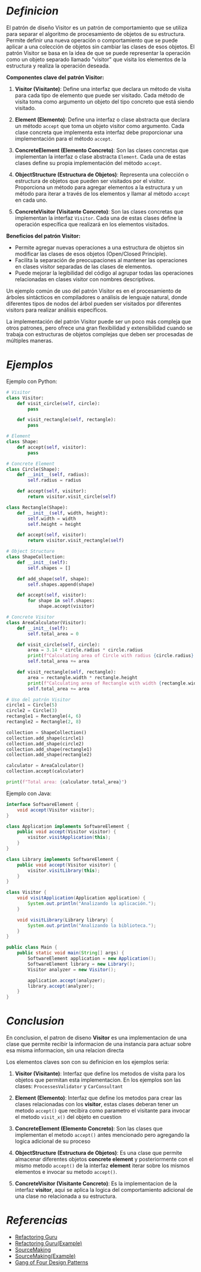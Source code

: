# ***Definicion***

El patrón de diseño Visitor es un patrón de comportamiento que se utiliza para separar el algoritmo de procesamiento de objetos de su estructura. Permite definir una nueva operación o comportamiento que se puede aplicar a una colección de objetos sin cambiar las clases de esos objetos. El patrón Visitor se basa en la idea de que se puede representar la operación como un objeto separado llamado "visitor" que visita los elementos de la estructura y realiza la operación deseada.

**Componentes clave del patrón Visitor:**

1. **Visitor (Visitante)**: Define una interfaz que declara un método de visita para cada tipo de elemento que puede ser visitado. Cada método de visita toma como argumento un objeto del tipo concreto que está siendo visitado.

2. **Element (Elemento)**: Define una interfaz o clase abstracta que declara un método `accept` que toma un objeto visitor como argumento. Cada clase concreta que implementa esta interfaz debe proporcionar una implementación para el método `accept`.

3. **ConcreteElement (Elemento Concreto)**: Son las clases concretas que implementan la interfaz o clase abstracta `Element`. Cada una de estas clases define su propia implementación del método `accept`.

4. **ObjectStructure (Estructura de Objetos)**: Representa una colección o estructura de objetos que pueden ser visitados por el visitor. Proporciona un método para agregar elementos a la estructura y un método para iterar a través de los elementos y llamar al método `accept` en cada uno.

5. **ConcreteVisitor (Visitante Concreto)**: Son las clases concretas que implementan la interfaz `Visitor`. Cada una de estas clases define la operación específica que realizará en los elementos visitados.

**Beneficios del patrón Visitor:**

- Permite agregar nuevas operaciones a una estructura de objetos sin modificar las clases de esos objetos (Open/Closed Principle).
- Facilita la separación de preocupaciones al mantener las operaciones en clases visitor separadas de las clases de elementos.
- Puede mejorar la legibilidad del código al agrupar todas las operaciones relacionadas en clases visitor con nombres descriptivos.

Un ejemplo común de uso del patrón Visitor es en el procesamiento de árboles sintácticos en compiladores o análisis de lenguaje natural, donde diferentes tipos de nodos del árbol pueden ser visitados por diferentes visitors para realizar análisis específicos.

La implementación del patrón Visitor puede ser un poco más compleja que otros patrones, pero ofrece una gran flexibilidad y extensibilidad cuando se trabaja con estructuras de objetos complejas que deben ser procesadas de múltiples maneras.

# ***Ejemplos***

Ejemplo con Python:

```python
# Visitor
class Visitor:
    def visit_circle(self, circle):
        pass

    def visit_rectangle(self, rectangle):
        pass

# Element
class Shape:
    def accept(self, visitor):
        pass

# Concrete Element
class Circle(Shape):
    def __init__(self, radius):
        self.radius = radius

    def accept(self, visitor):
        return visitor.visit_circle(self)

class Rectangle(Shape):
    def __init__(self, width, height):
        self.width = width
        self.height = height

    def accept(self, visitor):
        return visitor.visit_rectangle(self)

# Object Structure
class ShapeCollection:
    def __init__(self):
        self.shapes = []

    def add_shape(self, shape):
        self.shapes.append(shape)

    def accept(self, visitor):
        for shape in self.shapes:
            shape.accept(visitor)

# Concrete Visitor
class AreaCalculator(Visitor):
    def __init__(self):
        self.total_area = 0

    def visit_circle(self, circle):
        area = 3.14 * circle.radius * circle.radius
        print(f"Calculating area of Circle with radius {circle.radius}: {area}")
        self.total_area += area

    def visit_rectangle(self, rectangle):
        area = rectangle.width * rectangle.height
        print(f"Calculating area of Rectangle with width {rectangle.width} and height {rectangle.height}: {area}")
        self.total_area += area

# Uso del patrón Visitor
circle1 = Circle(5)
circle2 = Circle(3)
rectangle1 = Rectangle(4, 6)
rectangle2 = Rectangle(2, 8)

collection = ShapeCollection()
collection.add_shape(circle1)
collection.add_shape(circle2)
collection.add_shape(rectangle1)
collection.add_shape(rectangle2)

calculator = AreaCalculator()
collection.accept(calculator)

print(f"Total area: {calculator.total_area}")
```

Ejemplo con Java:

```java
interface SoftwareElement {
    void accept(Visitor visitor);
}

class Application implements SoftwareElement {
    public void accept(Visitor visitor) {
        visitor.visitApplication(this);
    }
}

class Library implements SoftwareElement {
    public void accept(Visitor visitor) {
        visitor.visitLibrary(this);
    }
}

class Visitor {
    void visitApplication(Application application) {
        System.out.println("Analizando la aplicación.");
    }

    void visitLibrary(Library library) {
        System.out.println("Analizando la biblioteca.");
    }
}

public class Main {
    public static void main(String[] args) {
        SoftwareElement application = new Application();
        SoftwareElement library = new Library();
        Visitor analyzer = new Visitor();

        application.accept(analyzer);
        library.accept(analyzer);
    }
}
```

# ***Conclusion***
En conclusion, el patron de diseno **Visitor** es una implementacion de una clase que permite recibir la informacion de una instancia para actuar sobre esa misma informacion, sin una relacion directa

Los elementos claves son con su definicion en los ejemplos seria:

1. **Visitor (Visitante)**: Interfaz que define los metodos de visita para los objetos que permitan esta implementacion. En los ejemplos son las clases: `ProcessesValidator` y `CarConsultant`

2. **Element (Elemento)**: Interfaz que define los metodos para crear las clases relacionadas con los **visitor**, estas clases deberan tener un metodo `accept()` que recibira como parametro el visitante para invocar el metodo `visit_x()` del objeto en cuestion

3. **ConcreteElement (Elemento Concreto)**: Son las clases que implementan el metodo `accept()` antes mencionado pero agregando la logica adicional de su proceso

4. **ObjectStructure (Estructura de Objetos)**: Es una clase que permite almacenar diferentes objetos **concrete element** y posteriormente con el mismo metodo `accept()` de la interfaz **element** iterar sobre los mismos elementos e invocar su metodo `accept()`.

5. **ConcreteVisitor (Visitante Concreto)**: Es la implementacion de la interfaz **visitor**, aqui se aplica la logica del comportamiento adicional de una clase no relacionada a su estructura.

# ***Referencias***

- [Refactoring Guru](https://refactoring.guru/es/design-patterns/visitor)
- [Refactoring Guru(Example)](https://refactoring.guru/es/design-patterns/visitor/python/example)
- [SourceMaking](https://sourcemaking.com/design_patterns/visitor)
- [SourceMaking(Example)](https://sourcemaking.com/design_patterns/visitor/python/1)
- [Gang of Four Design Patterns](https://springframework.guru/gang-of-four-design-patterns/visitor-pattern/)
